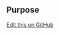 ## Purpose

[Edit this on GitHub](https://github.com/wellcomecollection/wellcomecollection.org/edit/main/content/webapp/components/ExhibitionPromo/README.md)
